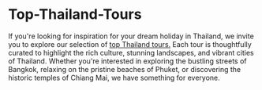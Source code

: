 # Top-Thailand-Tours
If you're looking for inspiration for your dream holiday in Thailand, we invite you to explore our selection of <a href="https://www.gofindorient.com/thailand-tours/tour-ideas.html">top Thailand tours.</a> Each tour is thoughtfully curated to highlight the rich culture, stunning landscapes, and vibrant cities of Thailand. Whether you're interested in exploring the bustling streets of Bangkok, relaxing on the pristine beaches of Phuket, or discovering the historic temples of Chiang Mai, we have something for everyone.
